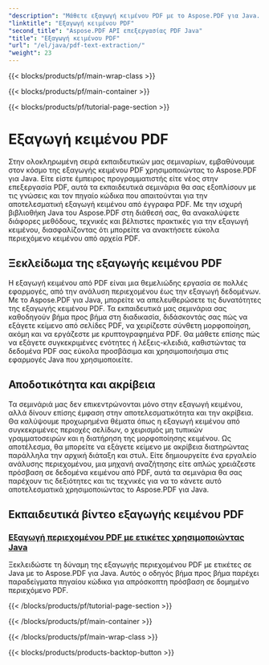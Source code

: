 ```yaml
---
"description": "Μάθετε εξαγωγή κειμένου PDF με το Aspose.PDF για Java. Λάβετε αναλυτικά εκπαιδευτικά βίντεο για αποτελεσματική εξαγωγή κειμένου από PDF."
"linktitle": "Εξαγωγή κειμένου PDF"
"second_title": "Aspose.PDF API επεξεργασίας PDF Java"
"title": "Εξαγωγή κειμένου PDF"
"url": "/el/java/pdf-text-extraction/"
"weight": 23
---
```


{{< blocks/products/pf/main-wrap-class >}}

{{< blocks/products/pf/main-container >}}

{{< blocks/products/pf/tutorial-page-section >}}

# Εξαγωγή κειμένου PDF


Στην ολοκληρωμένη σειρά εκπαιδευτικών μας σεμιναρίων, εμβαθύνουμε στον κόσμο της εξαγωγής κειμένου PDF χρησιμοποιώντας το Aspose.PDF για Java. Είτε είστε έμπειρος προγραμματιστής είτε νέος στην επεξεργασία PDF, αυτά τα εκπαιδευτικά σεμινάρια θα σας εξοπλίσουν με τις γνώσεις και τον πηγαίο κώδικα που απαιτούνται για την αποτελεσματική εξαγωγή κειμένου από έγγραφα PDF. Με την ισχυρή βιβλιοθήκη Java του Aspose.PDF στη διάθεσή σας, θα ανακαλύψετε διάφορες μεθόδους, τεχνικές και βέλτιστες πρακτικές για την εξαγωγή κειμένου, διασφαλίζοντας ότι μπορείτε να ανακτήσετε εύκολα περιεχόμενο κειμένου από αρχεία PDF.

## Ξεκλείδωμα της εξαγωγής κειμένου PDF

Η εξαγωγή κειμένου από PDF είναι μια θεμελιώδης εργασία σε πολλές εφαρμογές, από την ανάλυση περιεχομένου έως την εξαγωγή δεδομένων. Με το Aspose.PDF για Java, μπορείτε να απελευθερώσετε τις δυνατότητες της εξαγωγής κειμένου PDF. Τα εκπαιδευτικά μας σεμινάρια σας καθοδηγούν βήμα προς βήμα στη διαδικασία, διδάσκοντάς σας πώς να εξάγετε κείμενο από σελίδες PDF, να χειρίζεστε σύνθετη μορφοποίηση, ακόμη και να εργάζεστε με κρυπτογραφημένα PDF. Θα μάθετε επίσης πώς να εξάγετε συγκεκριμένες ενότητες ή λέξεις-κλειδιά, καθιστώντας τα δεδομένα PDF σας εύκολα προσβάσιμα και χρησιμοποιήσιμα στις εφαρμογές Java που χρησιμοποιείτε.

## Αποδοτικότητα και ακρίβεια

Τα σεμινάριά μας δεν επικεντρώνονται μόνο στην εξαγωγή κειμένου, αλλά δίνουν επίσης έμφαση στην αποτελεσματικότητα και την ακρίβεια. Θα καλύψουμε προχωρημένα θέματα όπως η εξαγωγή κειμένου από συγκεκριμένες περιοχές σελίδων, ο χειρισμός μη τυπικών γραμματοσειρών και η διατήρηση της μορφοποίησης κειμένου. Ως αποτέλεσμα, θα μπορείτε να εξάγετε κείμενο με ακρίβεια διατηρώντας παράλληλα την αρχική διάταξη και στυλ. Είτε δημιουργείτε ένα εργαλείο ανάλυσης περιεχομένου, μια μηχανή αναζήτησης είτε απλώς χρειάζεστε πρόσβαση σε δεδομένα κειμένου από PDF, αυτά τα σεμινάρια θα σας παρέχουν τις δεξιότητες και τις τεχνικές για να το κάνετε αυτό αποτελεσματικά χρησιμοποιώντας το Aspose.PDF για Java.

## Εκπαιδευτικά βίντεο εξαγωγής κειμένου PDF
### [Εξαγωγή περιεχομένου PDF με ετικέτες χρησιμοποιώντας Java](./tagged-pdf-content-extraction-using-java/)
Ξεκλειδώστε τη δύναμη της εξαγωγής περιεχομένου PDF με ετικέτες σε Java με το Aspose.PDF για Java. Αυτός ο οδηγός βήμα προς βήμα παρέχει παραδείγματα πηγαίου κώδικα για απρόσκοπτη πρόσβαση σε δομημένο περιεχόμενο PDF.

{{< /blocks/products/pf/tutorial-page-section >}}

{{< /blocks/products/pf/main-container >}}

{{< /blocks/products/pf/main-wrap-class >}}

{{< blocks/products/products-backtop-button >}}